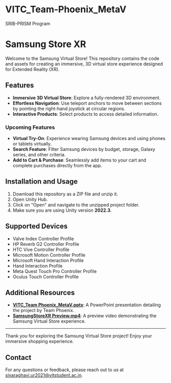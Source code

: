 # VITC_Team-Phoenix_MetaV

SRIB-PRISM Program

# Samsung Store XR

Welcome to the Samsung Virtual Store! This repository contains the code and assets for creating an immersive, 3D virtual store experience designed for Extended Reality (XR).

## Features

- **Immersive 3D Virtual Store**: Explore a fully-rendered 3D environment.
- **Effortless Navigation**: Use teleport anchors to move between sections by pointing the right-hand joystick at circular regions.
- **Interactive Products**: Select products to access detailed information.

### Upcoming Features

- **Virtual Try-On**: Experience wearing Samsung devices and using phones or tablets virtually.
- **Search Feature**: Filter Samsung devices by budget, storage, Galaxy series, and other criteria.
- **Add to Cart & Purchase**: Seamlessly add items to your cart and complete purchases directly from the app.

## Installation and Usage

1. Download this repository as a ZIP file and unzip it.
2. Open Unity Hub.
3. Click on "Open" and navigate to the unzipped project folder.
4. Make sure you are using Unity version **2022.3**.

## Supported Devices

- Valve Index Controller Profile
- HP Reverb G2 Controller Profile
- HTC Vive Controller Profile
- Microsoft Motion Controller Profile
- Microsoft Hand Interaction Profile
- Hand Interaction Profile
- Meta Quest Touch Pro Controller Profile
- Oculus Touch Controller Profile

## Additional Resources

- [**VITC_Team Phoenix_MetaV.pptx**](./VITC_Team%20Phoenix_MetaV.pptx): A PowerPoint presentation detailing the project by Team Phoenix.
- [**SamsungStoreXR Preview.mp4**](./SamsungStoreXR%20Preview.mp4): A preview video demonstrating the Samsung Virtual Store experience.

---

Thank you for exploring the Samsung Virtual Store project! Enjoy your immersive shopping experience.

## Contact

For any questions or feedback, please reach out to us at [sivaraghavi.ur2021@vitstudent.ac.in](mailto:sivaraghavi.ur2021@vitstudent.ac.in).
